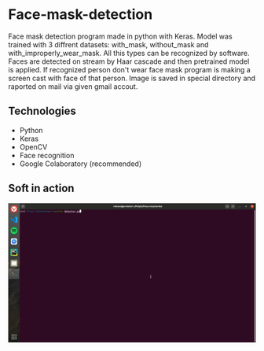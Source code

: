 # Face-mask-detection

Face mask detection program made in python with Keras. Model was trained with 3 diffrent datasets: with_mask, without_mask and with_improperly_wear_mask. All this types can be recognized by software. Faces are detected on stream by Haar cascade and then pretrained model is applied. If recognized person don't wear face mask program is making a screen cast with face of that person. Image is saved in special directory and raported on mail via given gmail accout.

## Technologies
* Python
* Keras
* OpenCV
* Face recognition
* Google Colaboratory (recommended)

## Soft in action
![Face-mask-detection](Presentation.gif)

